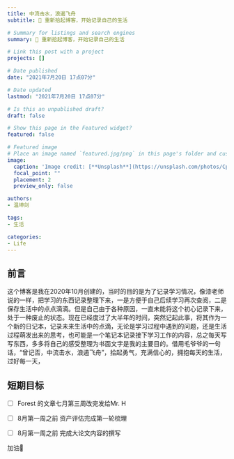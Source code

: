 ```yaml
---
title: 中流击水，浪遏飞舟
subtitle: 👏 重新拾起博客，开始记录自己的生活

# Summary for listings and search engines
summary: 👏 重新拾起博客，开始记录自己的生活

# Link this post with a project
projects: []

# Date published
date: "2021年7月20日 17点07分"

# Date updated
lastmod: "2021年7月20日 17点07分"

# Is this an unpublished draft?
draft: false

# Show this page in the Featured widget?
featured: false

# Featured image
# Place an image named `featured.jpg/png` in this page's folder and customize its options here.
image:
  caption: 'Image credit: [**Unsplash**](https://unsplash.com/photos/CpkOjOcXdUY)'
  focal_point: ""
  placement: 2
  preview_only: false

authors:
- 温坤剑

tags:
- 生活

categories:
- Life
---
```


## 前言

这个博客是我在2020年10月创建的，当时的目的是为了记录学习情况，像漆老师说的一样，把学习的东西记录整理下来，一是方便于自己后续学习再次查阅，二是保存生活中的点点滴滴。但是自己由于各种原因，一直未能将这个初心记录下来，处于一种废止的状态。现在已经度过了大半年的时间，突然记起此事，将其作为一个新的日记本，记录未来生活中的点滴，无论是学习过程中遇到的问题，还是生活过程萌发出来的思考，也可能是一个笔记本记录接下学习工作的内容，总之每天写写东西，多多将自己的感受整理为书面文字是我的主要目的。借用毛爷爷的一句话，“曾记否，中流击水，浪遏飞舟”，拾起勇气，充满信心的，拥抱每天的生活，过好每一天，

## 短期目标
- [ ] Forest 的文章七月第三周改完发给Mr. H
- [ ] 8月第一周之前 资产评估完成第一轮梳理
- [ ] 8月第一周之前 完成大论文内容的撰写




加油💪
